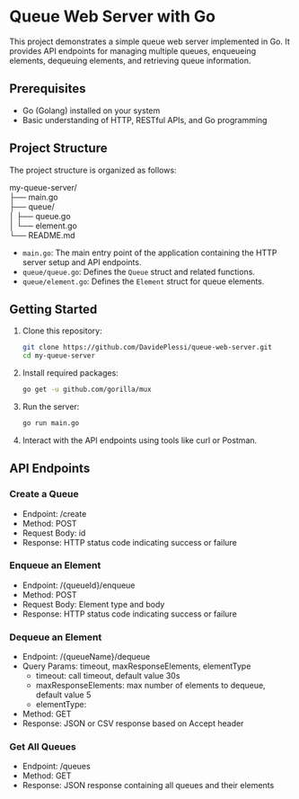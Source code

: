 # Queue Web Server with Go

This project demonstrates a simple queue web server implemented in Go. It provides API endpoints for managing multiple queues, enqueueing elements, dequeuing elements, and retrieving queue information.

## Prerequisites

- Go (Golang) installed on your system
- Basic understanding of HTTP, RESTful APIs, and Go programming

## Project Structure

The project structure is organized as follows:

my-queue-server/  
├── main.go  
├── queue/  
│ ├── queue.go  
│ └── element.go  
└── README.md

- `main.go`: The main entry point of the application containing the HTTP server setup and API endpoints.
- `queue/queue.go`: Defines the `Queue` struct and related functions.
- `queue/element.go`: Defines the `Element` struct for queue elements.

## Getting Started

1. Clone this repository:

   ```bash
   git clone https://github.com/DavidePlessi/queue-web-server.git
   cd my-queue-server
   ```
2. Install required packages:

   ```bash
   go get -u github.com/gorilla/mux
   ```
3. Run the server:

   ```bash
   go run main.go
   ```
4. Interact with the API endpoints using tools like curl or Postman.

## API Endpoints
### Create a Queue
- Endpoint: /create
- Method: POST
- Request Body: id
- Response: HTTP status code indicating success or failure
### Enqueue an Element
- Endpoint: /{queueId}/enqueue
- Method: POST
- Request Body: Element type and body
- Response: HTTP status code indicating success or failure
### Dequeue an Element
- Endpoint: /{queueName}/dequeue
- Query Params: timeout, maxResponseElements, elementType
  - timeout: call timeout, default value 30s
  - maxResponseElements: max number of elements to dequeue, default value 5
  - elementType: 
- Method: GET
- Response: JSON or CSV response based on Accept header
### Get All Queues
- Endpoint: /queues
- Method: GET
- Response: JSON response containing all queues and their elements
